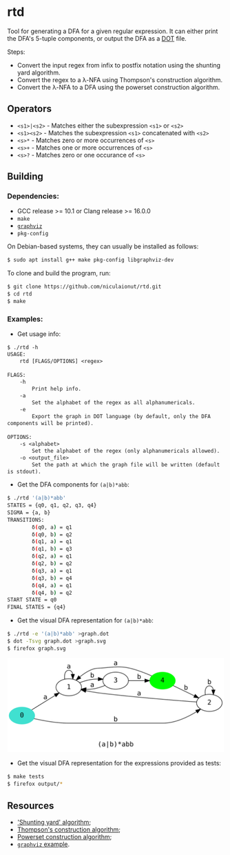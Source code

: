 # rtd

Tool for generating a DFA for a given regular expression. It can either print
the DFA's 5-tuple components, or output the DFA as a
[DOT](https://en.wikipedia.org/wiki/DOT_(graph_description_language)) file.

Steps:

* Convert the input regex from infix to postfix notation using the shunting
  yard algorithm.
* Convert the regex to a λ-NFA using Thompson's construction algorithm.
* Convert the λ-NFA to a DFA using the powerset construction algorithm.

## Operators

* `<s1>|<s2>` - Matches either the subexpression `<s1>` or `<s2>`
* `<s1><s2>` - Matches the subexpression `<s1>` concatenated with `<s2>`
* `<s>*` - Matches zero or more occurrences of `<s>`
* `<s>+` - Matches one or more occurrences of `<s>`
* `<s>?` - Matches zero or one occurance of `<s>`

## Building

### Dependencies:

* GCC release >= 10.1 or Clang release >= 16.0.0
* `make`
* [`graphviz`](https://graphviz.org/docs/library/)
* `pkg-config`

On Debian-based systems, they can usually be installed as follows:

```bash
$ sudo apt install g++ make pkg-config libgraphviz-dev
```

To clone and build the program, run:

```bash
$ git clone https://github.com/niculaionut/rtd.git
$ cd rtd
$ make
```

### Examples:

* Get usage info:

```
$ ./rtd -h
USAGE:
    rtd [FLAGS/OPTIONS] <regex>

FLAGS:
    -h
        Print help info.
    -a
        Set the alphabet of the regex as all alphanumericals.
    -e
        Export the graph in DOT language (by default, only the DFA components will be printed).

OPTIONS:
    -s <alphabet>
        Set the alphabet of the regex (only alphanumericals allowed).
    -o <output_file>
        Set the path at which the graph file will be written (default is stdout).
```

* Get the DFA components for `(a|b)*abb`:

```bash
$ ./rtd '(a|b)*abb'
STATES = {q0, q1, q2, q3, q4}
SIGMA = {a, b}
TRANSITIONS:
        δ(q0, a) = q1
        δ(q0, b) = q2
        δ(q1, a) = q1
        δ(q1, b) = q3
        δ(q2, a) = q1
        δ(q2, b) = q2
        δ(q3, a) = q1
        δ(q3, b) = q4
        δ(q4, a) = q1
        δ(q4, b) = q2
START STATE = q0
FINAL STATES = {q4}
```

* Get the visual DFA representation for `(a|b)*abb`:

```bash
$ ./rtd -e '(a|b)*abb' >graph.dot
$ dot -Tsvg graph.dot >graph.svg
$ firefox graph.svg
```

![](example.svg)

* Get the visual DFA representation for the expressions provided as tests:

```bash
$ make tests
$ firefox output/*
```

## Resources

* ['Shunting yard' algorithm](https://www.engr.mun.ca/~theo/Misc/exp_parsing.htm);
* [Thompson's construction algorithm](https://en.wikipedia.org/wiki/Thompson%27s_construction);
* [Powerset construction algorithm](https://en.wikipedia.org/wiki/Powerset_construction);
* [`graphviz` example](https://gitlab.com/graphviz/graphviz/-/blob/main/dot.demo/example.c).
